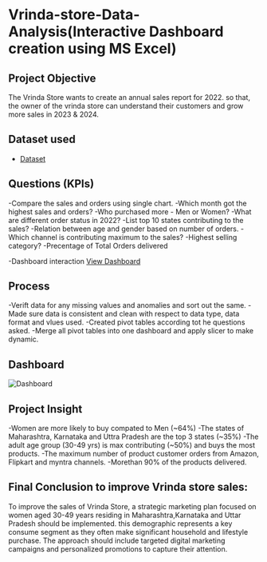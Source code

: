 # Vrinda-store-Data-Analysis(Interactive Dashboard creation using MS Excel)
## Project Objective
The Vrinda Store wants to create an annual sales report for 2022. so that, the owner of the vrinda store can understand their customers and grow more sales in 
2023 & 2024.

## Dataset used
- <a href="https://github.com/Divya-ds-123/Data-Analysis-Dashboard/blob/main/Project_Excel_Vrinda%20Store%20Data%20Analysis.xlsx">Dataset</a>


## Questions (KPIs)
-Compare the sales and orders using single chart.
-Which month got the highest sales and orders?
-Who purchased more - Men or Women?
-What are different order status in 2022?
-List top 10 states contributing to the sales?
-Relation between age and gender based on number of orders.
-Which channel is contributing maximum to the sales?
-Highest selling category?
-Precentage of Total Orders delivered

-Dashboard interaction <a href="https://github.com/Divya-ds-123/Data-Analysis-Dashboard/blob/main/Dashboard.PNG">View Dashboard</a>


## Process
-Verift data for any missing values and anomalies and sort out the same.
-Made sure data is consistent and clean with respect to data type, data format and vlues used.
-Created pivot tables according tot he questions asked.
-Merge all pivot tables into one dashboard and apply slicer to make dynamic.


## Dashboard
![Dashboard](https://github.com/user-attachments/assets/f5327253-0123-462f-a815-42e97b507d3f)


## Project Insight
-Women are more likely to buy compated to Men (~64%)
-The states of Maharashtra, Karnataka and Uttra Pradesh are the top 3 states (~35%) 
-The adult age group (30-49 yrs) is max contributing (~50%) and buys the most products.
-The maximum number of product customer orders from Amazon, Flipkart and myntra channels.
-Morethan 90% of the products delivered.

 
## Final Conclusion to improve Vrinda store sales:

To improve the sales of Vrinda Store, a strategic marketing plan focused on women aged 30-49 years residing in Maharashtra,Karnataka and Uttar Pradesh 
should be implemented. this demographic represents a key consume segment as they often make significant household and lifestyle purchase. The approach should include
targeted digital marketing campaigns and personalized promotions to capture their attention.







